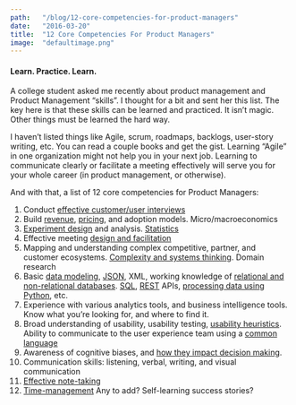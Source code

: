 ```yaml
---
path:	"/blog/12-core-competencies-for-product-managers"
date:	"2016-03-20"
title:	"12 Core Competencies For Product Managers"
image:	"defaultimage.png"
---
```


#### Learn. Practice. Learn.

A college student asked me recently about product management and Product Management “skills”. I thought for a bit and sent her this list. The key here is that these skills can be learned and practiced. It isn’t magic. Other things must be learned the hard way.

I haven’t listed things like Agile, scrum, roadmaps, backlogs, user-story writing, etc. You can read a couple books and get the gist. Learning “Agile” in one organization might not help you in your next job. Learning to communicate clearly or facilitate a meeting effectively will serve you for your whole career (in product management, or otherwise).

And with that, a list of 12 core competencies for Product Managers:

1. Conduct [effective customer/user interviews](https://www.youtube.com/watch?v=lXXGvHafy0Y)
2. Build [revenue](https://www.marsdd.com/mars-library/product-management-from-strategy-to-marketing-to-creating-a-business-model/), [pricing](http://pragmaticmarketing.com/resources/product-and-pricing-strategies), and adoption models. Micro/macroeconomics
3. [Experiment design](http://liutaiomottola.com/myth/expdesig.html) and analysis. [Statistics](http://www.springer.com/us/book/9781461471370)
4. Effective meeting [design and facilitation](http://hrweb.mit.edu/learning-development/learning-topics/meetings/articles/basics)
5. Mapping and understanding complex competitive, partner, and customer ecosystems. [Complexity and systems thinking](http://www.resilience.org/stories/2014-06-18/systems-thinking-and-complexity-101). Domain research
6. Basic [data modeling](http://www.agiledata.org/essays/dataModeling101.html), [JSON](http://www.w3schools.com/json/), XML, working knowledge of [relational and non-relational databases](http://www.jamesserra.com/archive/2015/08/relational-databases-vs-non-relational-databases/). [SQL](http://www.w3schools.com/sql/), [REST](https://en.wikipedia.org/wiki/Representational_state_transfer) APIs, [processing data using Python](http://opentechschool.github.io/python-data-intro/), etc.
7. Experience with various analytics tools, and business intelligence tools. Know what you’re looking for, and where to find it.
8. Broad understanding of usability, usability testing, [usability heuristics](https://www.nngroup.com/articles/ten-usability-heuristics/). Ability to communicate to the user experience team using a [common language](https://pidoco.com/en/help/ux)
9. Awareness of cognitive biases, and [how they impact decision making](http://lifehacker.com/this-graphic-explains-20-cognitive-biases-that-affect-y-1730901381).
10. Communication skills: listening, verbal, writing, and visual communication
11. [Effective note-taking](http://www.theopennotebook.com/2011/12/06/taking-good-notes/)
12. [Time-management](http://pragmaticmarketing.com/resources/time-management-for-product-managers)
Any to add? Self-learning success stories?

